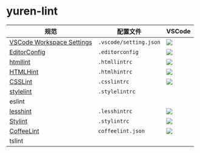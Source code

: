 # yuren-lint

|规范|配置文件|VSCode|
|---|---|---|
|[VSCode Workspace Settings](https://code.visualstudio.com/docs/getstarted/settings)|`.vscode/setting.json`|![](https://img.shields.io/badge/style-true-green.svg?label=default)|
|[EditorConfig](http://editorconfig.org/)|`.editorconfig`|[![](https://img.shields.io/badge/style-true-green.svg?label=plugin)](https://marketplace.visualstudio.com/items?itemName=EditorConfig.EditorConfig)|
|[htmllint](https://github.com/htmllint/htmllint)|`.htmllintrc`|![](https://img.shields.io/badge/style-false-red.svg?label=plugin)|
|[HTMLHint](https://github.com/yaniswang/HTMLHint)|`.htmlhintrc`|[![](https://img.shields.io/badge/style-true-green.svg?label=plugin)](https://marketplace.visualstudio.com/items?itemName=mkaufman.HTMLHint)|
|[CSSLint](https://github.com/CSSLint/csslint)|`.csslintrc`|![](https://img.shields.io/badge/style-false-red.svg?label=plugin)|
|[stylelint](https://stylelint.io/)|`.stylelintrc`||
|eslint|||
|[lesshint](https://github.com/lesshint/lesshint)|`.lesshintrc`|![](https://img.shields.io/badge/style-false-red.svg?label=plugin)|
|[Stylint](https://simenb.github.io/stylint/)|`.stylintrc`|![](https://img.shields.io/badge/style-false-red.svg?label=plugin)|
|[CoffeeLint](http://www.coffeelint.org/)|`coffeelint.json`|[![](https://img.shields.io/badge/style-true-green.svg?label=plugin)](https://marketplace.visualstudio.com/items?itemName=slb235.vscode-coffeelint)|
|tslint|||
